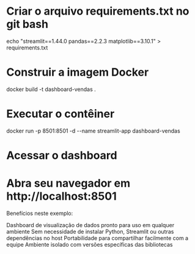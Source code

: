 # Criar o arquivo requirements.txt no git bash
echo "streamlit==1.44.0
pandas==2.2.3
matplotlib==3.10.1" > requirements.txt

# Construir a imagem Docker
docker build -t dashboard-vendas .

# Executar o contêiner
docker run -p 8501:8501 -d --name streamlit-app dashboard-vendas

# Acessar o dashboard
# Abra seu navegador em http://localhost:8501

Benefícios neste exemplo:

Dashboard de visualização de dados pronto para uso em qualquer ambiente
Sem necessidade de instalar Python, Streamlit ou outras dependências no host
Portabilidade para compartilhar facilmente com a equipe
Ambiente isolado com versões específicas das bibliotecas
